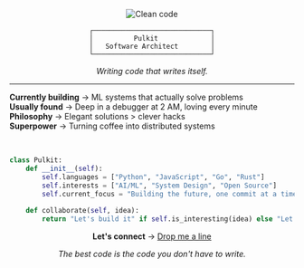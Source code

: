 <div align="center">

![Clean code](https://media.giphy.com/media/ZVik7pBtu9dNS/giphy.gif)

```
┌─────────────────────────────┐
│          Pulkit             │
│   Software Architect        │
└─────────────────────────────┘
```

*Writing code that writes itself.*

</div>

---

**Currently building** → ML systems that actually solve problems  
**Usually found** → Deep in a debugger at 2 AM, loving every minute  
**Philosophy** → Elegant solutions > clever hacks  
**Superpower** → Turning coffee into distributed systems  

<br>

```python
class Pulkit:
    def __init__(self):
        self.languages = ["Python", "JavaScript", "Go", "Rust"]
        self.interests = ["AI/ML", "System Design", "Open Source"]
        self.current_focus = "Building the future, one commit at a time"
    
    def collaborate(self, idea):
        return "Let's build it" if self.is_interesting(idea) else "Let's make it interesting"
```

<div align="center">

**Let's connect** → [Drop me a line](mailto:your-email@domain.com)

*The best code is the code you don't have to write.*

</div>
